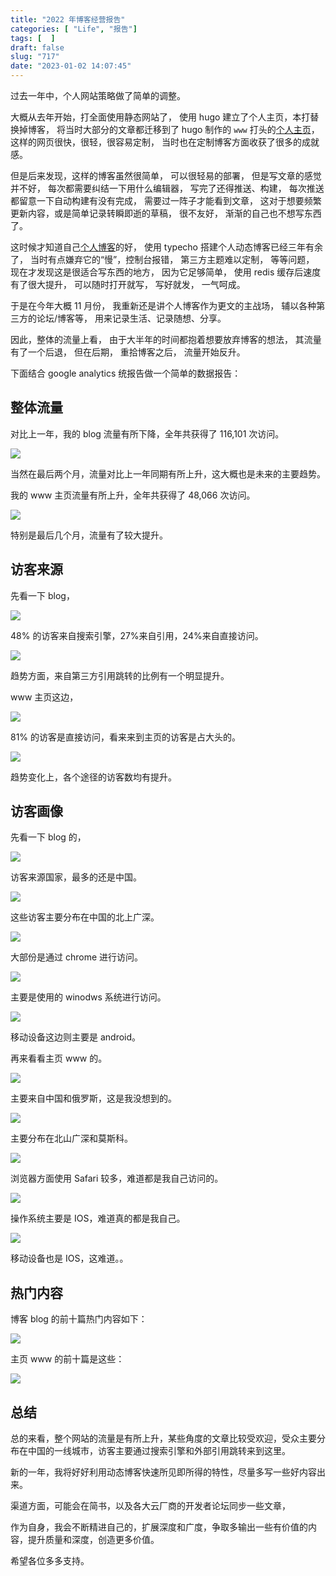 ```yaml
---
title: "2022 年博客经营报告"
categories: [ "Life", "报告"]
tags: [  ]
draft: false
slug: "717"
date: "2023-01-02 14:07:45"
---
```


过去一年中，个人网站策略做了简单的调整。

大概从去年开始，打全面使用静态网站了，
使用 hugo 建立了个人主页，本打替换掉博客，
将当时大部分的文章都迁移到了 hugo 制作的 `www` 打头的[个人主页](https://www.frytea.com)，
这样的网页很快，很轻，很容易定制，
当时也在定制博客方面收获了很多的成就感。

但是后来发现，这样的博客虽然很简单，
可以很轻易的部署，
但是写文章的感觉并不好，
每次都需要纠结一下用什么编辑器，
写完了还得推送、构建，
每次推送都留意一下自动构建有没有完成，
需要过一阵子才能看到文章，
这对于想要频繁更新内容，或是简单记录转瞬即逝的草稿，
很不友好，
渐渐的自己也不想写东西了。

这时候才知道自己[个人博客](https://blog.frytea.com)的好，
使用 typecho 搭建个人动态博客已经三年有余了，
当时有点嫌弃它的“慢”，控制台报错，
第三方主题难以定制，
等等问题，
现在才发现这是很适合写东西的地方，
因为它足够简单，
使用 redis 缓存后速度有了很大提升，
可以随时打开就写，
写好就发，
一气呵成。

于是在今年大概 11 月份，
我重新还是讲个人博客作为更文的主战场，
辅以各种第三方的论坛/博客等，
用来记录生活、记录随想、分享。

因此，整体的流量上看，
由于大半年的时间都抱着想要放弃博客的想法，
其流量有了一个后退，
但在后期，
重拾博客之后，
流量开始反升。

下面结合 google analytics 统报告做一个简单的数据报告：


## 整体流量

对比上一年，我的 blog 流量有所下降，全年共获得了 116,101 次访问。

![](https://imagehost-cdn.frytea.com/images/2023/01/02/20230102133339890858d238fab6858.png)

当然在最后两个月，流量对比上一年同期有所上升，这大概也是未来的主要趋势。

我的 www 主页流量有所上升，全年共获得了 48,066 次访问。

![](https://imagehost-cdn.frytea.com/images/2023/01/02/2023010213424133be100364e7b8404.png)

特别是最后几个月，流量有了较大提升。

## 访客来源

先看一下 blog，

![](https://imagehost-cdn.frytea.com/images/2023/01/02/20230102134583831c57a4a86f53640.png)

48% 的访客来自搜索引擎，27%来自引用，24%来自直接访问。

![](https://imagehost-cdn.frytea.com/images/2023/01/02/2023010213473351631dae73b9b245f.png)

趋势方面，来自第三方引用跳转的比例有一个明显提升。

www 主页这边，

![](https://imagehost-cdn.frytea.com/images/2023/01/02/2023010213485020fd9b30cc85416b4.png)

81% 的访客是直接访问，看来来到主页的访客是占大头的。

![](https://imagehost-cdn.frytea.com/images/2023/01/02/2023010213495369a4cf5f6955f246e.png)

趋势变化上，各个途径的访客数均有提升。

## 访客画像

先看一下 blog 的，

![](https://imagehost-cdn.frytea.com/images/2023/01/02/2023010213525354bf386a7b9bb7b26.png)

访客来源国家，最多的还是中国。

![](https://imagehost-cdn.frytea.com/images/2023/01/02/202301021352917539720b6e2dc96cc.png)

这些访客主要分布在中国的北上广深。

![](https://imagehost-cdn.frytea.com/images/2023/01/02/20230102135380880e1a8f46843dc31.png)

大部份是通过 chrome 进行访问。

![](https://imagehost-cdn.frytea.com/images/2023/01/02/202301021354541c2ec0affaab65384.png)

主要是使用的 winodws 系统进行访问。

![](https://imagehost-cdn.frytea.com/images/2023/01/02/202301021354914ecfc142f760ec4f9.png)

移动设备这边则主要是 android。

再来看看主页 www 的。

![](https://imagehost-cdn.frytea.com/images/2023/01/02/20230102135586801f10e7263545a38.png)

主要来自中国和俄罗斯，这是我没想到的。

![](https://imagehost-cdn.frytea.com/images/2023/01/02/202301021356703bf4aa68ef24edf4d.png)

主要分布在北山广深和莫斯科。

![](https://imagehost-cdn.frytea.com/images/2023/01/02/20230102135674134aa5c73f4fd152a.png)

浏览器方面使用 Safari 较多，难道都是我自己访问的。

![](https://imagehost-cdn.frytea.com/images/2023/01/02/202301021357869eee394c3d217bd54.png)

操作系统主要是 IOS，难道真的都是我自己。

![](https://imagehost-cdn.frytea.com/images/2023/01/02/202301021357912c233d452dfc0d01a.png)

移动设备也是 IOS，这难道。。

## 热门内容

博客 blog 的前十篇热门内容如下：

![](https://imagehost-cdn.frytea.com/images/2023/01/02/2023010214029643b4e9b0b6d52dbdb.png)

主页 www 的前十篇是这些：

![](https://imagehost-cdn.frytea.com/images/2023/01/02/20230102140393697257d550c1824f0.png)

## 总结

总的来看，整个网站的流量是有所上升，某些角度的文章比较受欢迎，受众主要分布在中国的一线城市，访客主要通过搜索引擎和外部引用跳转来到这里。

新的一年，我将好好利用动态博客快速所见即所得的特性，尽量多写一些好内容出来。

渠道方面，可能会在简书，以及各大云厂商的开发者论坛同步一些文章，

作为自身，我会不断精进自己的，扩展深度和广度，争取多输出一些有价值的内容，提升质量和深度，创造更多价值。

希望各位多多支持。